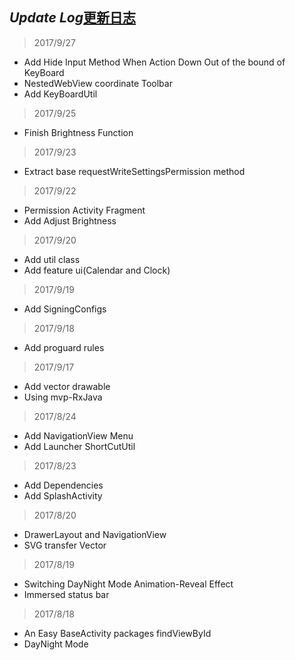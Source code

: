 ## *Update Log*[更新日志](doc-zh/UpdateLog-zh.md)
> 2017/9/27
- Add Hide Input Method When Action Down Out of the bound of KeyBoard
- NestedWebView coordinate Toolbar
- Add KeyBoardUtil

> 2017/9/25
- Finish Brightness Function

> 2017/9/23
- Extract base requestWriteSettingsPermission method

> 2017/9/22
- Permission Activity Fragment
- Add Adjust Brightness

> 2017/9/20
- Add util class
- Add feature ui(Calendar and Clock)

> 2017/9/19
- Add SigningConfigs

> 2017/9/18
- Add proguard rules

> 2017/9/17
- Add vector drawable
- Using mvp-RxJava

> 2017/8/24
- Add NavigationView Menu
- Add Launcher ShortCutUtil

> 2017/8/23
- Add Dependencies
- Add SplashActivity

> 2017/8/20
- DrawerLayout and NavigationView
- SVG transfer Vector

> 2017/8/19
- Switching DayNight Mode Animation-Reveal Effect
- Immersed status bar

> 2017/8/18
- An Easy BaseActivity packages findViewById
- DayNight Mode   

 

